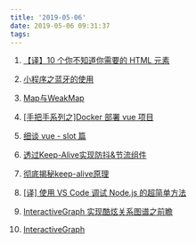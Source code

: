 ```yaml
---
title: '2019-05-06'
date: 2019-05-06 09:31:37
tags:
---
```


1. [【译】10 个你不知道你需要的 HTML 元素](https://juejin.im/post/5cce2a4651882541992d447c)

2. [小程序之蓝牙的使用](https://juejin.im/post/5cc5b7516fb9a032086dd7a1)

3. [Map与WeakMap](https://mp.weixin.qq.com/s/Se8zSslA4duRzjmgXOP8Ig)

4. [[手把手系列之]Docker 部署 vue 项目](https://juejin.im/post/5cce4b1cf265da0373719819)

5. [细谈 vue - slot 篇](https://juejin.im/post/5cced0096fb9a032426510ad)

6. [透过Keep-Alive实现防抖&节流组件](https://juejin.im/post/5cceb99fe51d453a59418b75)

7. [彻底揭秘keep-alive原理](https://juejin.im/post/5cce49036fb9a031eb58a8f9)

8. [[译] 使用 VS Code 调试 Node.js 的超简单方法](https://juejin.im/post/5cce9b976fb9a0322415aba4)

9. [InteractiveGraph 实现酷炫关系图谱之前瞻](https://juejin.im/post/5cbc8b38e51d456e6b5d7dbe)

10. [InteractiveGraph](https://github.com/grapheco/InteractiveGraph)